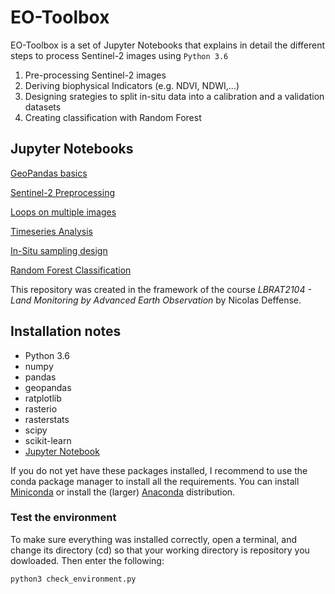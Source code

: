 # EO-Toolbox

EO-Toolbox is a set of Jupyter Notebooks that explains in detail the different steps to process Sentinel-2 images using `Python 3.6`

1. Pre-processing Sentinel-2 images
3. Deriving biophysical Indicators (e.g. NDVI, NDWI,...)
4. Designing srategies to split in-situ data into a calibration and a validation datasets
5. Creating classification with Random Forest



## Jupyter Notebooks

[GeoPandas basics](https://nicolasdeffense.github.io/eo-toolbox/notebooks/geopandas_basics.html)

[Sentinel-2 Preprocessing](https://nicolasdeffense.github.io/eo-toolbox/notebooks/sentinel_2_prepro.html)

[Loops on multiple images](https://nicolasdeffense.github.io/eo-toolbox/notebooks/loops_multiple_images.html)

[Timeseries Analysis](https://nicolasdeffense.github.io/eo-toolbox/notebooks/timeseries_analysis.html)

[In-Situ sampling design](https://nicolasdeffense.github.io/eo-toolbox/notebooks/in_situ_sampling_design.html)

[Random Forest Classification](https://nicolasdeffense.github.io/eo-toolbox/notebooks/random_forest_classification.html)



This repository was created in the framework of the course *LBRAT2104 - Land Monitoring by Advanced Earth Observation* by Nicolas Deffense. 


## Installation notes

- Python 3.6
- numpy
- pandas
- geopandas
- ratplotlib
- rasterio
- rasterstats
- scipy
- scikit-learn
- [Jupyter Notebook](http://jupyter.org)

If you do not yet have these packages installed, I recommend to use the conda package manager to install all the requirements. You can install [Miniconda](https://docs.conda.io/en/latest/miniconda.html) or install the (larger) [Anaconda](https://www.anaconda.com/products/individual) distribution.


### Test the environment

To make sure everything was installed correctly, open a terminal, and change its directory (cd) so that your working directory is repository you dowloaded. Then enter the following:

```sh
python3 check_environment.py
```
